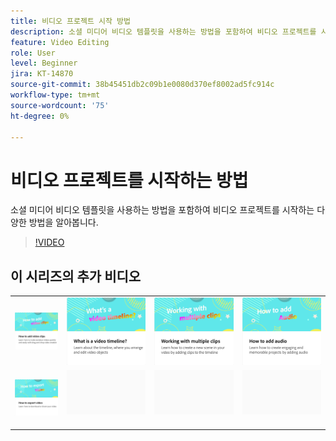 ```yaml
---
title: 비디오 프로젝트 시작 방법
description: 소셜 미디어 비디오 템플릿을 사용하는 방법을 포함하여 비디오 프로젝트를 시작하는 다양한 방법을 알아봅니다.
feature: Video Editing
role: User
level: Beginner
jira: KT-14870
source-git-commit: 38b45451db2c09b1e0080d370ef8002ad5fc914c
workflow-type: tm+mt
source-wordcount: '75'
ht-degree: 0%

---
```


# 비디오 프로젝트를 시작하는 방법

소셜 미디어 비디오 템플릿을 사용하는 방법을 포함하여 비디오 프로젝트를 시작하는 다양한 방법을 알아봅니다.

>[!VIDEO](https://video.tv.adobe.com/v/3427070?quality=12&learn=on&hidetitle=true)

## 이 시리즈의 추가 비디오

<table style="table-layout:fixed">
<tr>
  <td>
         <a href="add-video-clips.md">
            <img alt="비디오 클립을 추가하는 방법" src="assets/add-video-clips.png" />
         </a>
   </td>
   <td>
         <a href="video-timeline.md">
            <img alt="비디오 타임라인이 무엇입니까?" src="assets/video-timeline.png" />
         </a>
   </td>
   <td>
         <a href="multiple-clips.md">
            <img alt="여러 클립을 사용한 작업" src="assets/multiple-clips.png" />
         </a>
   </td>
   <td>
         <a href="add-audio-video.md">
            <img alt="오디오를 추가하는 방법" src="assets/add-audio-video.png" />
         </a>
   </td>
</tr>
<tr>
    <td>
         <a href="export-video.md">
            <img alt="비디오 내보내기 방법" src="assets/export-video.png" />
         </a>
   </td>
   <td>
    <img alt="스페이서" src="../assets/Gray_thumbnail.png" />
    <div>
    <br>
   </td>
   <td>
    <img alt="스페이서" src="../assets/Gray_thumbnail.png" />
    <div>
    <br>
   </td>
   <td>
    <img alt="스페이서" src="../assets/Gray_thumbnail.png" />
    <div>
    <br>
   </td>
</tr>
</table>